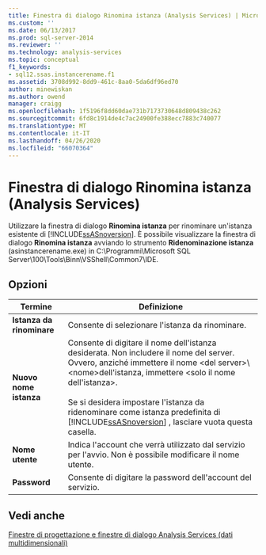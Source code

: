 ```yaml
---
title: Finestra di dialogo Rinomina istanza (Analysis Services) | Microsoft Docs
ms.custom: ''
ms.date: 06/13/2017
ms.prod: sql-server-2014
ms.reviewer: ''
ms.technology: analysis-services
ms.topic: conceptual
f1_keywords:
- sql12.ssas.instancerename.f1
ms.assetid: 3708d992-8dd9-461c-8aa0-5da6df96ed70
author: minewiskan
ms.author: owend
manager: craigg
ms.openlocfilehash: 1f5196f8dd60dae731b7173730648d809438c262
ms.sourcegitcommit: 6fd8c1914de4c7ac24900fe388ecc7883c740077
ms.translationtype: MT
ms.contentlocale: it-IT
ms.lasthandoff: 04/26/2020
ms.locfileid: "66070364"
---
```

# <a name="rename-instance-dialog-box-analysis-services"></a>Finestra di dialogo Rinomina istanza (Analysis Services)
  Utilizzare la finestra di dialogo **Rinomina istanza** per rinominare un'istanza esistente di [!INCLUDE[ssASnoversion](../includes/ssasnoversion-md.md)]. È possibile visualizzare la finestra di dialogo **Rinomina istanza** avviando lo strumento **Ridenominazione istanza** (asinstancerename.exe) in C:\Programmi\Microsoft SQL Server\100\Tools\Binn\VSShell\Common7\IDE.  
  
## <a name="options"></a>Opzioni  
  
|Termine|Definizione|  
|----------|----------------|  
|**Istanza da rinominare**|Consente di selezionare l'istanza da rinominare.|  
|**Nuovo nome istanza**|Consente di digitare il nome dell'istanza desiderata. Non includere il nome del server. Ovvero, anziché immettere il nome \<del server>\\<nome\>dell'istanza, immettere \<solo il nome dell'istanza>.<br /><br /> Se si desidera impostare l'istanza da ridenominare come istanza predefinita di [!INCLUDE[ssASnoversion](../includes/ssasnoversion-md.md)] , lasciare vuota questa casella.|  
|**Nome utente**|Indica l'account che verrà utilizzato dal servizio per l'avvio. Non è possibile modificare il nome utente.|  
|**Password**|Consente di digitare la password dell'account del servizio.|  
  
## <a name="see-also"></a>Vedi anche  
 [Finestre di progettazione e finestre di dialogo Analysis Services &#40;dati multidimensionali&#41;](analysis-services-designers-and-dialog-boxes-multidimensional-data.md)  
  
  
